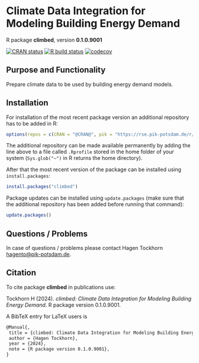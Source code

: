 # Climate Data Integration for Modeling Building Energy Demand

R package **climbed**, version **0.1.0.9001**

[![CRAN status](https://www.r-pkg.org/badges/version/climbed)](https://cran.r-project.org/package=climbed)  [![R build status](https://github.com/hagento/climbed/workflows/check/badge.svg)](https://github.com/hagento/climbed/actions) [![codecov](https://codecov.io/gh/hagento/climbed/branch/master/graph/badge.svg)](https://app.codecov.io/gh/hagento/climbed) 

## Purpose and Functionality

Prepare climate data to be used by building energy demand models.


## Installation

For installation of the most recent package version an additional repository has to be added in R:

```r
options(repos = c(CRAN = "@CRAN@", pik = "https://rse.pik-potsdam.de/r/packages"))
```
The additional repository can be made available permanently by adding the line above to a file called `.Rprofile` stored in the home folder of your system (`Sys.glob("~")` in R returns the home directory).

After that the most recent version of the package can be installed using `install.packages`:

```r 
install.packages("climbed")
```

Package updates can be installed using `update.packages` (make sure that the additional repository has been added before running that command):

```r 
update.packages()
```

## Questions / Problems

In case of questions / problems please contact Hagen Tockhorn <hagento@pik-potsdam.de>.

## Citation

To cite package **climbed** in publications use:

Tockhorn H (2024). _climbed: Climate Data Integration for Modeling Building Energy Demand_. R package version 0.1.0.9001.

A BibTeX entry for LaTeX users is

 ```latex
@Manual{,
  title = {climbed: Climate Data Integration for Modeling Building Energy Demand},
  author = {Hagen Tockhorn},
  year = {2024},
  note = {R package version 0.1.0.9001},
}
```
